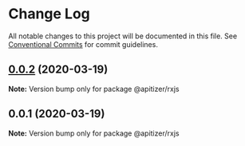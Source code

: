 # Change Log

All notable changes to this project will be documented in this file.
See [Conventional Commits](https://conventionalcommits.org) for commit guidelines.

## [0.0.2](https://github.com/jeanfortheweb/apitizer/compare/@apitizer/rxjs@0.0.1...@apitizer/rxjs@0.0.2) (2020-03-19)

**Note:** Version bump only for package @apitizer/rxjs





## 0.0.1 (2020-03-19)

**Note:** Version bump only for package @apitizer/rxjs
